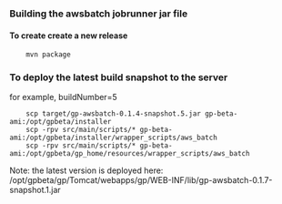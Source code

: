 ### Building the awsbatch jobrunner jar file

#### To create create a new release
```
    mvn package
```

### To deploy the latest build snapshot to the server
for example, buildNumber=5
```
    scp target/gp-awsbatch-0.1.4-snapshot.5.jar gp-beta-ami:/opt/gpbeta/installer
    scp -rpv src/main/scripts/* gp-beta-ami:/opt/gpbeta/installer/wrapper_scripts/aws_batch
    scp -rpv src/main/scripts/* gp-beta-ami:/opt/gpbeta/gp_home/resources/wrapper_scripts/aws_batch
```

Note: the latest version is deployed here:
  /opt/gpbeta/gp/Tomcat/webapps/gp/WEB-INF/lib/gp-awsbatch-0.1.7-snapshot.1.jar
